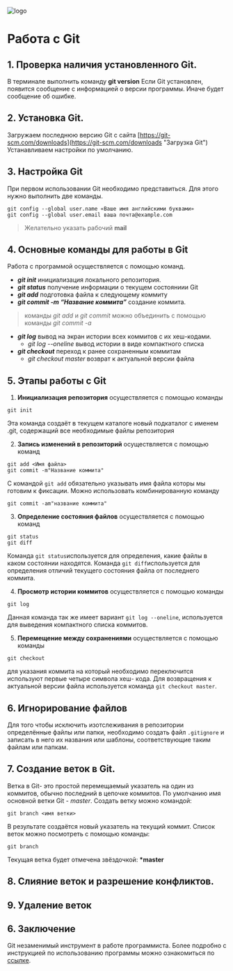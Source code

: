 ![logo](logo@2x.png)
# Работа с Git

## 1. Проверка наличия установленного Git.
В терминале выполнить команду **git version**
Если Git установлен, появится сообщение с информацией о версии программы.
Иначе будет сообщение об ошибке.

## 2. Установка Git.
Загружаем последнюю версию Git с сайта [https://git-scm.com/downloads](https://git-scm.com/downloads "Загрузка Git") Устанавливаем настройки по умолчанию.
## 3. Настройка Git
При первом использовании Git необходимо представиться. Для этого нужно выполнить две команды.
```
git config --global user.name «Ваше имя английскими буквами»
git config --global user.email ваша почта@example.com

```
> Желательно указать рабочий **mail**  
## 4. Основные команды для работы в Git
Работа с программой осуществляется с помощью команд.
  * ***git init***
  инициализация локального репозитория.
  * ***git status*** 
  получение информации о текущем состояниии Git
  * ***git add*** подготовка файла к следующему коммиту 
  * ***git commit -m “Название коммита”*** 
  создание коммита.
> команды *git add* и *git commit* можно объединить с помощью команды *git commit -a*
  * ***git log*** вывод на экран истории всех коммитов с их хеш-кодами. 
    - *git log --oneline* вывод истории в виде компактного списка
  * ***git checkout*** переход к ранее сохраненным коммитам
    - *git checkout master* возврат к актуальной версии файла

## 5. Этапы работы с Git
1.  **Инициализация репозитория**
 осуществляется с помощью команды 
 ```
 git init
 ``` 
 Эта команда создаёт в текущем каталоге новый подкаталог с именем .git, содержащий все необходимые файлы репозитория

2. **Запись изменений в репозиторий** осуществляется с помощью команд 
``` 
git add <Имя файла>
git commit -m"Название коммита"
``` 
С командой `git add` обязательно указывать имя файла которы мы готовим к фиксации. Можно использовать комбинированную команду 
```
git commit -am"название коммита"
```

3. **Определение состояния файлов** осуществляется с помощью команд 
```
git status
git diff
```
Команда `git status`используется для определения, какие файлы в каком состоянии находятся. Команда `git diff`используется для определения отличий текущего состояния файла от последнего коммита.

4. **Просмотр истории коммитов** осуществляется с помощью команды 
```
git log
```
Данная команда так же имеет вариант `git log --oneline`, используется для выведения компактного списка коммитов.

5. **Перемещение между сохранениями** осуществляется с помощью команды 
```
git checkout
```
для указания коммита на который необходимо переключится используют первые четыре символа хеш- кода. Для возвращения к актуальной версии файла используется команда `git checkout master`.

## 6. Игнорирование файлов

Для того чтобы исключить изотслеживания в репозитории определённые файлы или папки, необходимо создать файл `.gitignore` и записать в него их названия или шаблоны, соответствующие таким файлам или папкам.

## 7. Создание веток в Git.
Ветка в Git- это простой перемещаемый указатель на один из коммитов, обычно последний в цепочке коммитов.
По умолчанию имя основной ветки Git - *master*.
Создать ветку можно командой: 
```
git branch <имя ветки>
```
В результате создаётся новый указатель на текущий коммит.
Список веток можно посмотреть с помощью команды:
```
git branch
```
Текущая ветка будет отмечена звёздочкой: **\*master**

## 8. Слияние веток и разрешение конфликтов.

## 9. Удаление веток

## 6. Заключение
Git незаменимый инструмент в работе программиста. Более подробно с инструкцией по использованию программы можно ознакомиться по [ссылке](https://git-scm.com/book/ru/v2 "Русская версия инструкции ").
  

